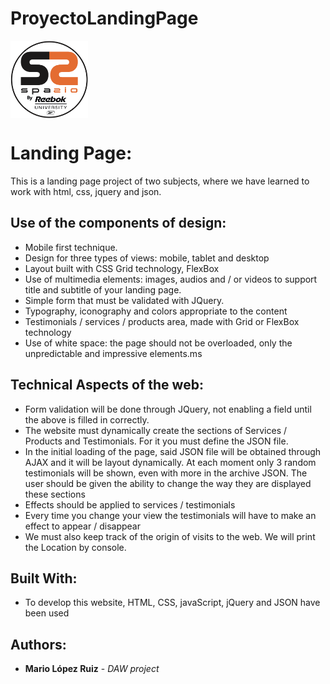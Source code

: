 # ProyectoLandingPage
<a href="https://maariio17.github.io/ProyectoLandingPage/"><img src="Imagenes/logo.png" title="Click to demo" align="center" width="124" height="124"></a>

# Landing Page:

This is a landing page project of two subjects, where we have learned to work with html, css, jquery and json.

## Use of the components of design:

* Mobile first technique.
* Design for three types of views: mobile, tablet and desktop
* Layout built with CSS Grid technology, FlexBox
* Use of multimedia elements: images, audios and / or videos to support title and subtitle
of your landing page.
* Simple form that must be validated with JQuery.
* Typography, iconography and colors appropriate to the content
* Testimonials / services / products area, made with Grid or FlexBox technology
* Use of white space: the page should not be overloaded, only the
unpredictable and impressive elements.ms

## Technical Aspects of the web:
* Form validation will be done through JQuery, not enabling a field until the
above is filled in correctly.
* The website must dynamically create the sections of Services / Products and Testimonials. For it
you must define the JSON file.
* In the initial loading of the page, said JSON file will be obtained through AJAX and it will be layout
dynamically. At each moment only 3 random testimonials will be shown, even with more in the
archive JSON. The user should be given the ability to change the way they are displayed
these sections
* Effects should be applied to services / testimonials
* Every time you change your view the testimonials will have to make an effect to appear / disappear
* We must also keep track of the origin of visits to the web. We will print the Location by console.

## Built With:

* To develop this website, HTML, CSS, javaScript, jQuery and JSON have been used

## Authors:

* **Mario López Ruiz** - *DAW project*

